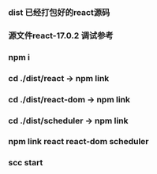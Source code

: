 ### dist 已经打包好的react源码

### 源文件react-17.0.2 调试参考

### npm i

### cd ./dist/react -> npm link

### cd ./dist/react-dom -> npm link

### cd ./dist/scheduler -> npm link

### npm link react react-dom scheduler

### scc start


